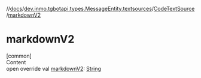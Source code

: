 //[docs](../../../index.md)/[dev.inmo.tgbotapi.types.MessageEntity.textsources](../index.md)/[CodeTextSource](index.md)/[markdownV2](markdown-v2.md)



# markdownV2  
[common]  
Content  
open override val [markdownV2](markdown-v2.md): [String](https://kotlinlang.org/api/latest/jvm/stdlib/kotlin/-string/index.html)  



